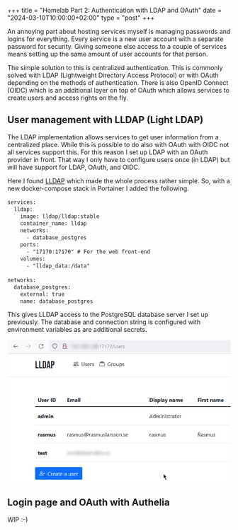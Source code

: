 +++
title = "Homelab Part 2: Authentication with LDAP and OAuth"
date = "2024-03-10T10:00:00+02:00"
type = "post"
+++

An annoying part about hosting services myself is managing passwords and logins for everything. Every service is a new user account with a separate password for security. Giving someone else access to a couple of services means setting up the same amount of user accounts for that person.

The simple solution to this is centralized authentication. This is commonly solved with LDAP (Lightweight Directory Access Protocol) or with OAuth depending on the methods of authentication. There is also OpenID Connect (OIDC) which is an additional layer on top of OAuth which allows services to create users and access rights on the fly.

## User management with LLDAP (Light LDAP)

The LDAP implementation allows services to get user information from a centralized place. While this is possible to do also with OAuth with OIDC not all services support this. For this reason I set up LDAP with an OAuth provider in front. That way I only have to configure users once (in LDAP) but will have support for LDAP, OAuth, and OIDC.

Here I found [LLDAP](https://github.com/lldap/lldap) which made the whole process rather simple. So, with a new docker-compose stack in Portainer I added the following.

````docker-compose
services:
  lldap:
    image: lldap/lldap:stable
    container_name: lldap
    networks:
      - database_postgres
    ports:
      - "17170:17170" # For the web front-end
    volumes:
      - "lldap_data:/data"

networks:
  database_postgres:
    external: true
    name: database_postgres
````

This gives LLDAP access to the PostgreSQL database server I set up previously. The database and connection string is configured with environment variables as are additional secrets.

![lldap interface](static/lldap.png)

## Login page and OAuth with Authelia

WIP :-)
